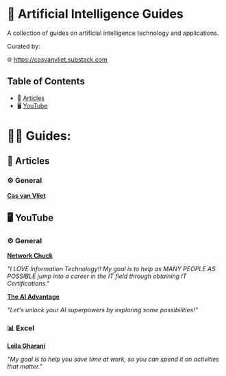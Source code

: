 # 📃 Artificial Intelligence Guides

A collection of guides on artificial intelligence technology and applications.

Curated by:

🌐 https://casvanvliet.substack.com

## Table of Contents

- 📄 [Articles](#articles)
- 🖥️ [YouTube](#youtube)

# 🧑‍🏫 Guides:
## 📄 Articles

### ⚙️ General
[**Cas van Vliet**](https://casvanvliet.substack.com)

## 🖥️ YouTube
### ⚙️ General
[**Network Chuck**](https://www.youtube.com/@NetworkChuck)

*"I LOVE Information Technology!! My goal is to help as MANY PEOPLE AS POSSIBLE jump into a career in the IT field through obtaining IT Certifications."*

[**The AI Advantage**](https://www.youtube.com/@aiadvantage)

*"Let's unlock your AI superpowers by exploring some possibilities!"* 

### 📊 Excel
[**Leila Gharani**](https://www.youtube.com/@LeilaGharani)

*"My goal is to help you save time at work, so you can spend it on activities that matter."* 
